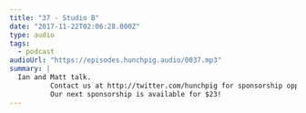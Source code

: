 ```yaml
---
title: "37 - Studio B"
date: "2017-11-22T02:06:28.000Z"
type: audio
tags:
  - podcast
audioUrl: "https://episodes.hunchpig.audio/0037.mp3"
summary: |
  Ian and Matt talk.
          Contact us at http://twitter.com/hunchpig for sponsorship opportunities.
          Our next sponsorship is available for $23!
---
```

